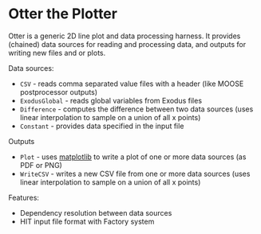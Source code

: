 # Otter the Plotter

Otter is a generic 2D line plot and data processing harness. It provides (chained)
data sources for reading and processing data, and outputs for writing new files
and or plots.

Data sources:

* `CSV` - reads comma separated value files with a header (like MOOSE postprocessor outputs)
* `ExodusGlobal` - reads global variables from Exodus files
* `Difference` - computes the difference between two data sources (uses linear interpolation to sample on a union of all x points)
* `Constant` - provides data specified in the input file

Outputs

* `Plot` - uses [matplotlib](https://matplotlib.org) to write a plot of one or more data sources (as PDF or PNG)
* `WriteCSV` - writes a new CSV file from one or more data sources (uses linear interpolation to sample on a union of all x points)

Features:

* Dependency resolution between data sources
* HIT input file format with Factory system
